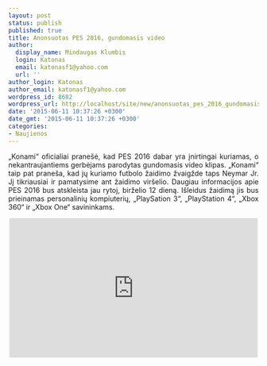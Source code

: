 ```yaml
---
layout: post
status: publish
published: true
title: Anonsuotas PES 2016, gundomasis video
author:
  display_name: Mindaugas Klumbis
  login: Katonas
  email: katonasf1@yahoo.com
  url: ''
author_login: Katonas
author_email: katonasf1@yahoo.com
wordpress_id: 8682
wordpress_url: http://localhost/site/new/anonsuotas_pes_2016_gundomasis_video/
date: '2015-06-11 10:37:26 +0300'
date_gmt: '2015-06-11 10:37:26 +0300'
categories:
- Naujienos
---
```

<p style="text-align: justify;">
	&bdquo;Konami&ldquo; oficialiai prane&scaron;ė, kad PES 2016 dabar yra įnirtingai kuriamas, o nekantraujantiems gerbėjams parodytas gundomasis video klipas. &bdquo;Konami&ldquo; taip pat prane&scaron;a, kad jų kuriamo futbolo žaidimo žvaigžde taps Neymar Jr. Jį tikriausiai ir pamatysime ant žaidimo vir&scaron;elio. Daugiau informacijos apie PES 2016 bus atskleista jau rytoj, birželio 12 dieną. I&scaron;leidus žaidimą jis bus prieinamas personalinių kompiuterių, &bdquo;PlaySation 3&ldquo;, &bdquo;PlayStation 4&ldquo;, &bdquo;Xbox 360&ldquo; ir &bdquo;Xbox One&ldquo; savininkams.</p>
<p style="text-align: center;">
	<iframe allowfullscreen="" frameborder="0" height="281" src="https://www.youtube.com/embed/WoXKCKNUdzY" width="500"></iframe></p>
